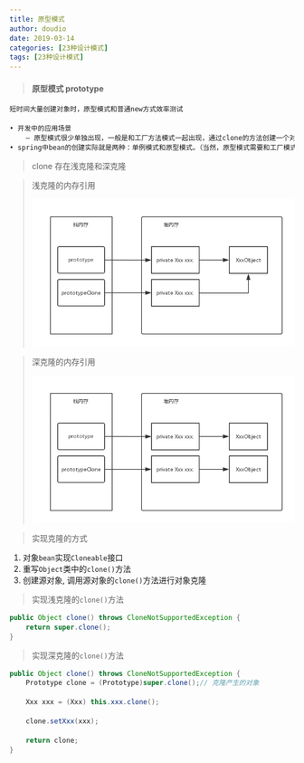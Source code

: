 ```yaml
---
title: 原型模式
author: doudio
date: 2019-03-14
categories: [23种设计模式]
tags: [23种设计模式]
---
```


> #### 原型模式 prototype

```java
短时间大量创建对象时，原型模式和普通new方式效率测试

• 开发中的应用场景
	– 原型模式很少单独出现，一般是和工厂方法模式一起出现，通过clone的方法创建一个对象，然后由工厂方法提供给调用者。
• spring中bean的创建实际就是两种：单例模式和原型模式。（当然，原型模式需要和工厂模式搭配起来）
```

> clone 存在浅克隆和深克隆

> 浅克隆的内存引用
>
> ![](https://raw.githubusercontent.com/doudio/note/master/23种设计模式/img/浅克隆.png)

> 深克隆的内存引用
>
> ![](https://raw.githubusercontent.com/doudio/note/master/23种设计模式/img/深克隆.png)

> 实现克隆的方式

1. 对象`bean`实现`Cloneable`接口
2. 重写`Object`类中的`clone()`方法
3. 创建源对象, 调用源对象的`clone()`方法进行对象克隆

> 实现浅克隆的`clone()`方法

```java
public Object clone() throws CloneNotSupportedException {
    return super.clone();
}
```

> 实现深克隆的`clone()`方法

```java
public Object clone() throws CloneNotSupportedException {
    Prototype clone = (Prototype)super.clone();// 克隆产生的对象

    Xxx xxx = (Xxx) this.xxx.clone();

    clone.setXxx(xxx);

    return clone;
}
```

